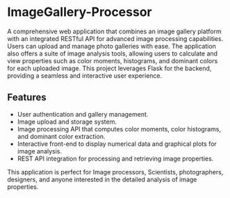# ImageGallery-Processor

A comprehensive web application that combines an image gallery platform with an integrated RESTful API for advanced image processing capabilities. Users can upload and manage photo galleries with ease. The application also offers a suite of image analysis tools, allowing users to calculate and view properties such as color moments, histograms, and dominant colors for each uploaded image. This project leverages Flask for the backend, providing a seamless and interactive user experience.

## Features
- User authentication and gallery management.
- Image upload and storage system.
- Image processing API that computes color moments, color histograms, and dominant color extraction.
- Interactive front-end to display numerical data and graphical plots for image analysis.
- REST API integration for processing and retrieving image properties.

This application is perfect for Image processors, Scientists, photographers, designers, and anyone interested in the detailed analysis of image properties.
